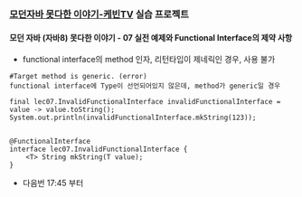 ### [모던자바 못다한 이야기-케빈TV](https://goo.gl/3XjAVf) 실습 프로젝트

#### 모던 자바 (자바8) 못다한 이야기 - 07 실전 예제와 Functional Interface의 제약 사항
- functional interface의 method 인자, 리턴타입이 제네릭인 경우, 사용 불가

```
#Target method is generic. (error)
functional interface에 Type이 선언되어있지 않은데, method가 generic일 경우

final lec07.InvalidFunctionalInterface invalidFunctionalInterface = value -> value.toString();
System.out.println(invalidFunctionalInterface.mkString(123));


@FunctionalInterface
interface lec07.InvalidFunctionalInterface {
    <T> String mkString(T value);
}
```

- 다음번 17:45 부터